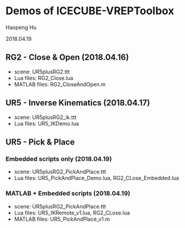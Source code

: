# Demos of ICECUBE-VREPToolbox
Haopeng Hu

2018.04.19

## RG2 - Close & Open (2018.04.16)
- scene: UR5plusRG2.ttt
- Lua files: RG2_Close.lua
- MATLAB files: RG2_CloseAndOpen.m

## UR5 - Inverse Kinematics (2018.04.17)
- scene: UR5plusRG2_ik.ttt
- Lua files: UR5_IKDemo.lua

## UR5 - Pick & Place
### Embedded scripts only (2018.04.19)
- scene: UR5plusRG2_PickAndPlace.ttt
- Lua files: UR5_PickAndPlace_Demo.lua, RG2_CLose_Embedded.lua

### MATLAB + Embedded scripts (2018.04.19)
- scene: UR5plusRG2_PickAndPlace.ttt
- Lua files: UR5_IKRemote_v1.lua, RG2_CLose.lua
- MATLAB files: UR5_PickAndPlace_v1.m
